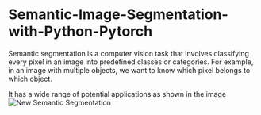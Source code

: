 # Semantic-Image-Segmentation-with-Python-Pytorch

Semantic segmentation is a computer vision task that involves classifying every pixel in an image into predefined classes or categories. For example, in an image with multiple objects, we want to know which pixel belongs to which object.

It has a wide range of potential applications as shown in the image
![New Semantic Segmentation](https://user-images.githubusercontent.com/123977559/215546907-8c7ace81-ee20-432f-977f-bf0fffc8650f.png)


